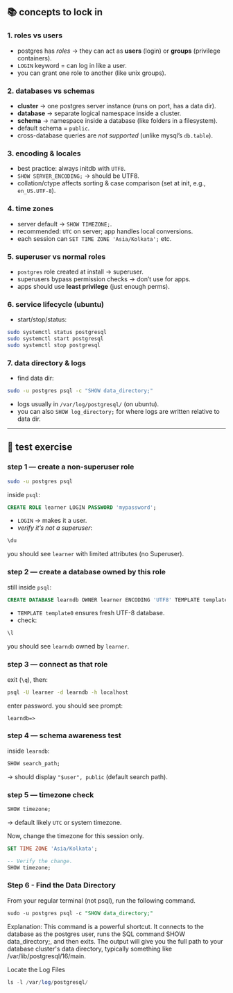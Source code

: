 ## 📚 concepts to lock in

### 1. **roles vs users**

* postgres has *roles* → they can act as **users** (login) or **groups** (privilege containers).
* `LOGIN` keyword = can log in like a user.
* you can grant one role to another (like unix groups).

### 2. **databases vs schemas**

* **cluster** → one postgres server instance (runs on port, has a data dir).
* **database** → separate logical namespace inside a cluster.
* **schema** → namespace inside a database (like folders in a filesystem).
* default schema = `public`.
* cross-database queries are *not supported* (unlike mysql’s `db.table`).

### 3. **encoding & locales**

* best practice: always initdb with `UTF8`.
* `SHOW SERVER_ENCODING;` → should be UTF8.
* collation/ctype affects sorting & case comparison (set at init, e.g., `en_US.UTF-8`).

### 4. **time zones**

* server default → `SHOW TIMEZONE;`.
* recommended: `UTC` on server; app handles local conversions.
* each session can `SET TIME ZONE 'Asia/Kolkata';` etc.

### 5. **superuser vs normal roles**

* `postgres` role created at install → superuser.
* superusers bypass permission checks → don’t use for apps.
* apps should use **least privilege** (just enough perms).

### 6. **service lifecycle (ubuntu)**

* start/stop/status:

```bash
sudo systemctl status postgresql
sudo systemctl start postgresql
sudo systemctl stop postgresql
```

### 7. **data directory & logs**

* find data dir:

```bash
sudo -u postgres psql -c "SHOW data_directory;"
```

* logs usually in `/var/log/postgresql/` (on ubuntu).
* you can also `SHOW log_directory;` for where logs are written relative to data dir.

---

## 🧪 test exercise

### step 1 — create a non-superuser role

```bash
sudo -u postgres psql
```

inside `psql`:

```sql
CREATE ROLE learner LOGIN PASSWORD 'mypassword';
```

* `LOGIN` → makes it a user.
* *verify it’s not a superuser*:

```sql
\du
```

you should see `learner` with limited attributes (no Superuser).

### step 2 — create a database owned by this role

still inside `psql`:

```sql
CREATE DATABASE learndb OWNER learner ENCODING 'UTF8' TEMPLATE template0;
```

* `TEMPLATE template0` ensures fresh UTF-8 database.
* check:

```sql
\l
```

you should see `learndb` owned by `learner`.

### step 3 — connect as that role

exit (`\q`), then:

```bash
psql -U learner -d learndb -h localhost
```

enter password. you should see prompt:

```
learndb=>
```

### step 4 — schema awareness test

inside `learndb`:

```sql
SHOW search_path;
```

→ should display `"$user", public` (default search path).

### step 5 — timezone check

```sql
SHOW timezone;
```

→ default likely `UTC` or system timezone.

Now, change the timezone for this session only.


```sql
SET TIME ZONE 'Asia/Kolkata';

-- Verify the change.
SHOW timezone;
```

### Step 6 - Find the Data Directory
From your regular terminal (not psql), run the following command.

```sql
sudo -u postgres psql -c "SHOW data_directory;"
```
Explanation: This command is a powerful shortcut. It connects to the database as the postgres user, runs the SQL command SHOW data_directory;, and then exits. The output will give you the full path to your database cluster's data directory, typically something like /var/lib/postgresql/16/main.

Locate the Log Files
```sql
ls -l /var/log/postgresql/
```